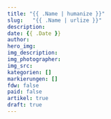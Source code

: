 ```yaml
---
title: "{{ .Name | humanize }}"
slug:	"{{ .Name | urlize }}"
description:
date: {{ .Date }}
author:
hero_img:
img_description:
img_photographer:
img_src:
kategorien: []
markierungen: []
fdw: false
paid: false
artikel: true
draft: true
---
```

